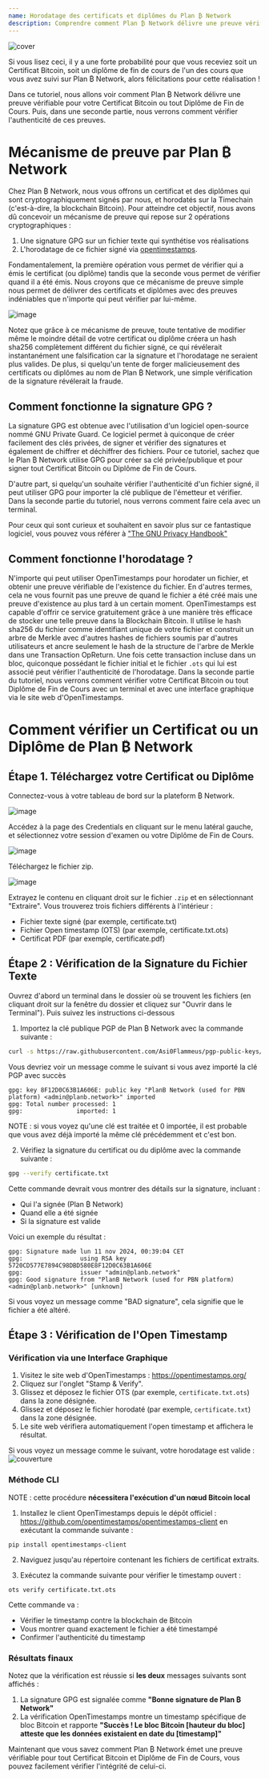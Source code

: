 ```yaml
---
name: Horodatage des certificats et diplômes du Plan ₿ Network
description: Comprendre comment Plan ₿ Network délivre une preuve vérifiable pour votre certificat et diplômes
---
```


![cover](assets/cover.webp)

Si vous lisez ceci, il y a une forte probabilité pour que vous receviez soit un Certificat Bitcoin, soit un diplôme de fin de cours de l'un des cours que vous avez suivi sur Plan ₿ Network, alors félicitations pour cette réalisation !

Dans ce tutoriel, nous allons voir comment Plan ₿ Network délivre une preuve vérifiable pour votre Certificat Bitcoin ou tout Diplôme de Fin de Cours. Puis, dans une seconde partie, nous verrons comment vérifier l'authenticité de ces preuves.

# Mécanisme de preuve par Plan ₿ Network

Chez Plan ₿ Network, nous vous offrons un certificat et des diplômes qui sont cryptographiquement signés par nous, et horodatés sur la Timechain (c'est-à-dire, la blockchain Bitcoin). Pour atteindre cet objectif, nous avons dû concevoir un mécanisme de preuve qui repose sur 2 opérations cryptographiques :

1. Une signature GPG sur un fichier texte qui synthétise vos réalisations
2. L'horodatage de ce fichier signé via [opentimestamps](https://opentimestamps.org/).

Fondamentalement, la première opération vous permet de vérifier qui a émis le certificat (ou diplôme) tandis que la seconde vous permet de vérifier quand il a été émis.
Nous croyons que ce mécanisme de preuve simple nous permet de délivrer des certificats et diplômes avec des preuves indéniables que n'importe qui peut vérifier par lui-même.

![image](./assets/proof-mechanism.webp)

Notez que grâce à ce mécanisme de preuve, toute tentative de modifier même le moindre détail de votre certificat ou diplôme créera un hash sha256 complètement différent du fichier signé, ce qui révélerait instantanément une falsification car la signature et l'horodatage ne seraient plus valides. De plus, si quelqu'un tente de forger malicieusement des certificats ou diplômes au nom de Plan ₿ Network, une simple vérification de la signature révélerait la fraude.

## Comment fonctionne la signature GPG ?

La signature GPG est obtenue avec l'utilisation d'un logiciel open-source nommé GNU Private Guard. Ce logiciel permet à quiconque de créer facilement des clés privées, de signer et vérifier des signatures et également de chiffrer et déchiffrer des fichiers. Pour ce tutoriel, sachez que le Plan ₿ Network utilise GPG pour créer sa clé privée/publique et pour signer tout Certificat Bitcoin ou Diplôme de Fin de Cours.

D'autre part, si quelqu'un souhaite vérifier l'authenticité d'un fichier signé, il peut utiliser GPG pour importer la clé publique de l'émetteur et vérifier. Dans la seconde partie du tutoriel, nous verrons comment faire cela avec un terminal.

Pour ceux qui sont curieux et souhaitent en savoir plus sur ce fantastique logiciel, vous pouvez vous référer à ["The GNU Privacy Handbook"](https://www.gnupg.org/gph/en/manual/x135.html)

## Comment fonctionne l'horodatage ?

N'importe qui peut utiliser OpenTimestamps pour horodater un fichier, et obtenir une preuve vérifiable de l'existence du fichier. En d'autres termes, cela ne vous fournit pas une preuve de quand le fichier a été créé mais une preuve d'existence au plus tard à un certain moment.
OpenTimestamps est capable d'offrir ce service gratuitement grâce à une manière très efficace de stocker une telle preuve dans la Blockchain Bitcoin. Il utilise le hash sha256 du fichier comme identifiant unique de votre fichier et construit un arbre de Merkle avec d'autres hashes de fichiers soumis par d'autres utilisateurs et ancre seulement le hash de la structure de l'arbre de Merkle dans une Transaction OpReturn.
Une fois cette transaction incluse dans un bloc, quiconque possédant le fichier initial et le fichier `.ots` qui lui est associé peut vérifier l'authenticité de l'horodatage. Dans la seconde partie du tutoriel, nous verrons comment vérifier votre Certificat Bitcoin ou tout Diplôme de Fin de Cours avec un terminal et avec une interface graphique via le site web d'OpenTimestamps.

# Comment vérifier un Certificat ou un Diplôme de Plan ₿ Network

## Étape 1. Téléchargez votre Certificat ou Diplôme

Connectez-vous à votre tableau de bord sur la plateform ₿ Network.

![image](./assets/login.webp)

Accédez à la page des Credentials en cliquant sur le menu latéral gauche, et sélectionnez votre session d'examen ou votre Diplôme de Fin de Cours.

![image](./assets/credential.webp)

Téléchargez le fichier zip.

![image](./assets/download.webp)

Extrayez le contenu en cliquant droit sur le fichier `.zip` et en sélectionnant "Extraire". Vous trouverez trois fichiers différents à l'intérieur :

- Fichier texte signé (par exemple, certificate.txt)
- Fichier Open timestamp (OTS) (par exemple, certificate.txt.ots)
- Certificat PDF (par exemple, certificate.pdf)

## Étape 2 : Vérification de la Signature du Fichier Texte

Ouvrez d'abord un terminal dans le dossier où se trouvent les fichiers (en cliquant droit sur la fenêtre du dossier et cliquez sur "Ouvrir dans le Terminal"). Puis suivez les instructions ci-dessous

1. Importez la clé publique PGP de Plan ₿ Network avec la commande suivante :

```bash
curl -s https://raw.githubusercontent.com/Asi0Flammeus/pgp-public-keys/master/planb-network-pk.asc | gpg --import
```

Vous devriez voir un message comme le suivant si vous avez importé la clé PGP avec succès

```
gpg: key 8F12D0C63B1A606E: public key "PlanB Network (used for PBN platform) <admin@planb.network>" imported
gpg: Total number processed: 1
gpg:               imported: 1
```

NOTE : si vous voyez qu'une clé est traitée et 0 importée, il est probable que vous avez déjà importé la même clé précédemment et c'est bon.

2. Vérifiez la signature du certificat ou du diplôme avec la commande suivante :

```bash
gpg --verify certificate.txt
```

Cette commande devrait vous montrer des détails sur la signature, incluant :

- Qui l'a signée (Plan ₿ Network)
- Quand elle a été signée
- Si la signature est valide

Voici un exemple du résultat :

```
gpg: Signature made lun 11 nov 2024, 00:39:04 CET
gpg:                using RSA key 5720CD577E7894C98DBD580E8F12D0C63B1A606E
gpg:                issuer "admin@planb.network"
gpg: Good signature from "PlanB Network (used for PBN platform) <admin@planb.network>" [unknown]
```

Si vous voyez un message comme "BAD signature", cela signifie que le fichier a été altéré.

## Étape 3 : Vérification de l'Open Timestamp

### Vérification via une Interface Graphique

1. Visitez le site web d'OpenTimestamps : https://opentimestamps.org/
2. Cliquez sur l'onglet "Stamp & Verify".
3. Glissez et déposez le fichier OTS (par exemple, `certificate.txt.ots`) dans la zone désignée.
4. Glissez et déposez le fichier horodaté (par exemple, `certificate.txt`) dans la zone désignée.
5. Le site web vérifiera automatiquement l'open timestamp et affichera le résultat.

Si vous voyez un message comme le suivant, votre horodatage est valide :
![couverture](assets/opentimestamp_wegui_verified.webp)

### Méthode CLI

NOTE : cette procédure **nécessitera l'exécution d'un nœud Bitcoin local**

1. Installez le client OpenTimestamps depuis le dépôt officiel : https://github.com/opentimestamps/opentimestamps-client en exécutant la commande suivante :

```
pip install opentimestamps-client
```

2. Naviguez jusqu'au répertoire contenant les fichiers de certificat extraits.

3. Exécutez la commande suivante pour vérifier le timestamp ouvert :

```
ots verify certificate.txt.ots
```

Cette commande va :

- Vérifier le timestamp contre la blockchain de Bitcoin
- Vous montrer quand exactement le fichier a été timestampé
- Confirmer l'authenticité du timestamp

### Résultats finaux

Notez que la vérification est réussie si **les deux** messages suivants sont affichés :

1. La signature GPG est signalée comme **"Bonne signature de Plan ₿ Network"**
2. La vérification OpenTimestamps montre un timestamp spécifique de bloc Bitcoin et rapporte **"Succès ! Le bloc Bitcoin [hauteur du bloc] atteste que les données existaient en date du [timestamp]"**

Maintenant que vous savez comment Plan ₿ Network émet une preuve vérifiable pour tout Certificat Bitcoin et Diplôme de Fin de Cours, vous pouvez facilement vérifier l'intégrité de celui-ci.
